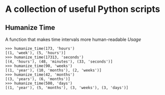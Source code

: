 # A collection of useful Python scripts
## Humanize Time
A function that makes time intervals more human-readable
*Usage*
```
>>> humanize_time(173, 'hours')
[(1, 'week'), (5, 'hours')]
>>> humanize_time(17313, 'seconds')
[(4, 'hours'), (48, 'minutes'), (33, 'seconds')]
>>> humanize_time(90, 'weeks')
[(1, 'year'), (10, 'months'), (2, 'weeks')]
>>> humanize_time(42, 'months')
[(3, 'years'), (6, 'months')]
>>> humanize_time(500, 'days')
[(1, 'year'), (5, 'months'), (3, 'weeks'), (3, 'days')]
```
